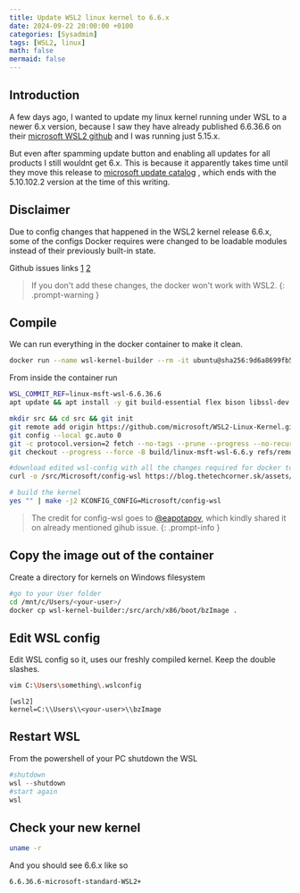 ```yaml
---
title: Update WSL2 linux kernel to 6.6.x
date: 2024-09-22 20:00:00 +0100
categories: [Sysadmim]
tags: [WSL2, linux]
math: false
mermaid: false
---
```


## Introduction
A few days ago, I wanted to update my linux kernel running under WSL to a newer 6.x version, because I saw they have already published 6.6.36.6 on their [microsoft WSL2 github](https://github.com/microsoft/WSL2-Linux-Kernel/releases) and I was running just 5.15.x.

But even after spamming update button and enabling all updates for all products I still wouldnt get 6.x. This is because it apparently takes time until they move this release to [microsoft update catalog](https://www.catalog.update.microsoft.com/Search.aspx?q=wsl) , which ends with the 5.10.102.2 version at the time of this writing.


## Disclaimer 
Due to config changes that happened in the WSL2 kernel release 6.6.x, some of the configs Docker requires were changed to be loadable modules instead of their previously built-in state. 

Github issues links [1](https://github.com/microsoft/WSL/issues/11771) [2](https://github.com/microsoft/WSL/issues/11742)

> If you don't add these changes, the docker won't work with WSL2.
{: .prompt-warning }


## Compile 
We can run everything in the docker container to make it clean.
```bash
docker run --name wsl-kernel-builder --rm -it ubuntu@sha256:9d6a8699fb5c9c39cf08a0871bd6219f0400981c570894cd8cbea30d3424a31f bash
```
From inside the container run

```bash
WSL_COMMIT_REF=linux-msft-wsl-6.6.36.6
apt update && apt install -y git build-essential flex bison libssl-dev libelf-dev bc python3 cpio dwarves curl vim

mkdir src && cd src && git init
git remote add origin https://github.com/microsoft/WSL2-Linux-Kernel.git
git config --local gc.auto 0
git -c protocol.version=2 fetch --no-tags --prune --progress --no-recurse-submodules --depth=1 origin +${WSL_COMMIT_REF}:refs/remotes/origin/build/linux-msft-wsl-6.6.y
git checkout --progress --force -B build/linux-msft-wsl-6.6.y refs/remotes/origin/build/linux-msft-wsl-6.6.y

#download edited wsl-config with all the changes required for docker to run
curl -o /src/Microsoft/config-wsl https://blog.thetechcorner.sk/assets/text/config-wsl

# build the kernel
yes "" | make -j2 KCONFIG_CONFIG=Microsoft/config-wsl
```

> The credit for config-wsl goes to [@eapotapov](https://github.com/eapotapov), which kindly shared it on already mentioned gihub issue.
{: .prompt-info }

## Copy the image out of the container
Create a directory for kernels on Windows filesystem

```bash
#go to your User folder
cd /mnt/c/Users/<your-user>/
docker cp wsl-kernel-builder:/src/arch/x86/boot/bzImage .
```

## Edit WSL config
Edit WSL config so it, uses our freshly compiled kernel. Keep the double slashes.

```bash
vim C:\Users\something\.wslconfig
```
```
[wsl2]
kernel=C:\\Users\\<your-user>\\bzImage
```

## Restart WSL
From the powershell of your PC shutdown the WSL
```powershell
#shutdown
wsl --shutdown
#start again
wsl
```

## Check your new kernel
```bash
uname -r
```
And you should see 6.6.x like so

```bash
6.6.36.6-microsoft-standard-WSL2+
```
